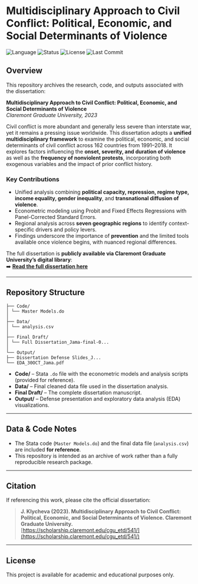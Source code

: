 # **Multidisciplinary Approach to Civil Conflict: Political, Economic, and Social Determinants of Violence**  

![Language](https://img.shields.io/badge/language-Stata-blue.svg)
![Status](https://img.shields.io/badge/status-archived-lightgrey.svg)
![License](https://img.shields.io/badge/license-academic-green.svg)
![Last Commit](https://img.shields.io/github/last-commit/averagenomad/civil-conflict-dissertation)

## **Overview**  
This repository archives the research, code, and outputs associated with the dissertation:  

**Multidisciplinary Approach to Civil Conflict: Political, Economic, and Social Determinants of Violence**  
*Claremont Graduate University, 2023*  

Civil conflict is more abundant and generally less severe than interstate war, yet it remains a pressing issue worldwide. This dissertation adopts a **unified multidisciplinary framework** to examine the political, economic, and social determinants of civil conflict across 162 countries from 1991–2018. It explores factors influencing the **onset, severity, and duration of violence** as well as the **frequency of nonviolent protests**, incorporating both exogenous variables and the impact of prior conflict history.  

### **Key Contributions**  
- Unified analysis combining **political capacity, repression, regime type, income equality, gender inequality**, and **transnational diffusion of violence**.  
- Econometric modeling using Probit and Fixed Effects Regressions with Panel-Corrected Standard Errors.  
- Regional analysis across **seven geographic regions** to identify context-specific drivers and policy levers.  
- Findings underscore the importance of **prevention** and the limited tools available once violence begins, with nuanced regional differences.  

The full dissertation is **publicly available via Claremont Graduate University’s digital library**:  
➡️ [**Read the full dissertation here**](https://scholarship.claremont.edu/cgu_etd/541/)  

---

## **Repository Structure**  

```
├── Code/
│ └── Master Models.do
│
├── Data/
│ └── analysis.csv
│
├── Final Draft/
│ └── Full Dissertation_Jama-final-0...
│
└── Output/
├── Dissertation Defense Slides_J...
└── EDA_30OCT_Jama.pdf
```

- **Code/** – Stata `.do` file with the econometric models and analysis scripts (provided for reference).  
- **Data/** – Final cleaned data file used in the dissertation analysis.  
- **Final Draft/** – The complete dissertation manuscript.  
- **Output/** – Defense presentation and exploratory data analysis (EDA) visualizations.  

---

## **Data & Code Notes**  
- The Stata code (`Master Models.do`) and the final data file (`analysis.csv`) are included **for reference**.  
- This repository is intended as an archive of work rather than a fully reproducible research package.  

---

## **Citation**  
If referencing this work, please cite the official dissertation:  

> **J. Klycheva (2023). Multidisciplinary Approach to Civil Conflict: Political, Economic, and Social Determinants of Violence. Claremont Graduate University.**  
> [https://scholarship.claremont.edu/cgu_etd/541/](https://scholarship.claremont.edu/cgu_etd/541/)  

---

## **License**  
This project is available for academic and educational purposes only.  






